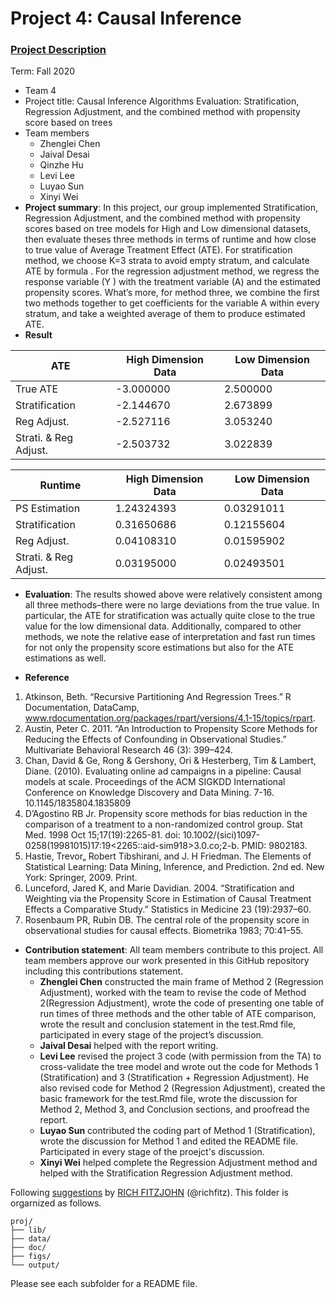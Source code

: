 # Project 4: Causal Inference

### [Project Description](doc/project4_desc.md)

Term: Fall 2020

+ Team 4
+ Project title: Causal Inference Algorithms Evaluation: Stratification, Regression Adjustment, and the combined method with propensity score based on trees
+ Team members
	+ Zhenglei Chen
	+ Jaival Desai
	+ Qinzhe Hu
	+ Levi Lee
	+ Luyao Sun
	+ Xinyi Wei
+ **Project summary**:  In this project, our group implemented Stratification, Regression Adjustment, and the combined method with propensity scores based on tree models for High and Low dimensional datasets, then evaluate theses three methods in terms of runtime and how close to true value of Average Treatment Effect (ATE). For stratification method, we choose K=3 strata to avoid empty stratum, and calculate ATE by formula . For the regression adjustment method, we regress the response variable (Y ) with the treatment variable (A) and the estimated propensity scores. What’s more, for method three, we combine the first two methods together to get coefficients for the variable A within every stratum, and take a weighted average of them to produce estimated ATE.
+ **Result**

ATE | High Dimension Data | Low Dimension Data
------------ | ------------- | -------------
True ATE | -3.000000 | 2.500000
Stratification | -2.144670 | 2.673899
Reg Adjust. | -2.527116 | 3.053240
Strati. & Reg Adjust. | -2.503732 | 3.022839

Runtime | High Dimension Data | Low Dimension Data
------------ | ------------- | -------------
PS Estimation | 1.24324393 | 0.03291011
Stratification | 0.31650686 | 0.12155604
Reg Adjust. | 0.04108310 | 0.01595902
Strati. & Reg Adjust. | 0.03195000 | 0.02493501

+ **Evaluation**: The results showed above were relatively consistent among all three methods–there were no large deviations from the true value. In particular, the ATE for stratification was actually quite close to the true value for the low dimensional data. Additionally, compared to other methods, we note the relative ease of interpretation and fast run times for not only the propensity score estimations but also for the ATE estimations as well. 

+ **Reference**

1. Atkinson, Beth. “Recursive Partitioning And Regression Trees.” R Documentation, DataCamp, www.rdocumentation.org/packages/rpart/versions/4.1-15/topics/rpart.
2. Austin, Peter C. 2011. “An Introduction to Propensity Score Methods for Reducing the Effects of Confounding in Observational Studies.” Multivariate Behavioral Research 46 (3): 399–424.
3. Chan, David & Ge, Rong & Gershony, Ori & Hesterberg, Tim & Lambert, Diane. (2010). Evaluating online ad campaigns in a pipeline: Causal models at scale. Proceedings of the ACM SIGKDD International Conference on Knowledge Discovery and Data Mining. 7-16. 10.1145/1835804.1835809
4. D’Agostino RB Jr. Propensity score methods for bias reduction in the comparison of a treatment to a non-randomized control group. Stat Med. 1998 Oct 15;17(19):2265-81. doi: 10.1002/(sici)1097- 0258(19981015)17:19<2265::aid-sim918>3.0.co;2-b. PMID: 9802183. 
5. Hastie, Trevor„ Robert Tibshirani, and J. H Friedman. The Elements of Statistical Learning: Data Mining, Inference, and Prediction. 2nd ed. New York: Springer, 2009. Print.
6. Lunceford, Jared K, and Marie Davidian. 2004. “Stratification and Weighting via the Propensity Score in Estimation of Causal Treatment Effects a Comparative Study.” Statistics in Medicine 23 (19):2937–60.
7. Rosenbaum PR, Rubin DB. The central role of the propensity score in observational studies for causal effects. Biometrika 1983; 70:41–55.

+ **Contribution statement**: All team members contribute to this project. All team members approve our work presented in this GitHub repository including this contributions statement. 
  + **Zhenglei Chen** constructed the main frame of Method 2 (Regression Adjustment), worked with the team to revise the code of Method 2(Regression Adjustment), wrote the code of presenting one table of run times of three methods and the other table of ATE comparison, wrote the result and conclusion statement in the test.Rmd file, participated in every stage of the project’s discussion.
  + **Jaival Desai** helped with the report writing.
  + **Levi Lee** revised the project 3 code (with permission from the TA) to cross-validate the tree model and wrote out the code for Methods 1 (Stratification) and 3 (Stratification + Regression Adjustment). He also revised code for Method 2 (Regression Adjustment), created the basic framework for the test.Rmd file, wrote the discussion for Method 2, Method 3, and Conclusion sections, and proofread the report.
  + **Luyao Sun** contributed the coding part of Method 1 (Stratification), wrote the discussion for Method 1 and edited the README file. Participated in every stage of the proejct's discussion.
  + **Xinyi Wei** helped complete the Regression Adjustment method and helped with the Stratification Regression Adjustment method.
  

Following [suggestions](http://nicercode.github.io/blog/2013-04-05-projects/) by [RICH FITZJOHN](http://nicercode.github.io/about/#Team) (@richfitz). This folder is orgarnized as follows.

```
proj/
├── lib/
├── data/
├── doc/
├── figs/
└── output/
```

Please see each subfolder for a README file.
